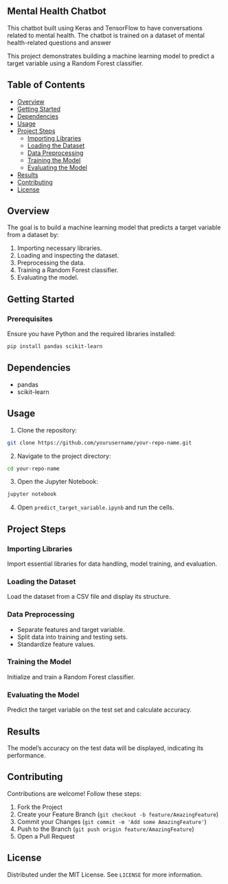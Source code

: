 ## Mental Health Chatbot
This chatbot built using Keras and TensorFlow to have conversations related to mental health. The chatbot is trained on a dataset of mental health-related questions and answer

This project demonstrates building a machine learning model to predict a target variable using a Random Forest classifier.

## Table of Contents
- [Overview](#overview)
- [Getting Started](#getting-started)
- [Dependencies](#dependencies)
- [Usage](#usage)
- [Project Steps](#project-steps)
  - [Importing Libraries](#importing-libraries)
  - [Loading the Dataset](#loading-the-dataset)
  - [Data Preprocessing](#data-preprocessing)
  - [Training the Model](#training-the-model)
  - [Evaluating the Model](#evaluating-the-model)
- [Results](#results)
- [Contributing](#contributing)
- [License](#license)

## Overview
The goal is to build a machine learning model that predicts a target variable from a dataset by:
1. Importing necessary libraries.
2. Loading and inspecting the dataset.
3. Preprocessing the data.
4. Training a Random Forest classifier.
5. Evaluating the model.

## Getting Started

### Prerequisites
Ensure you have Python and the required libraries installed:
```bash
pip install pandas scikit-learn
```

## Dependencies
- pandas
- scikit-learn

## Usage
1. Clone the repository:
```bash
git clone https://github.com/yourusername/your-repo-name.git
```
2. Navigate to the project directory:
```bash
cd your-repo-name
```
3. Open the Jupyter Notebook:
```bash
jupyter notebook
```
4. Open `predict_target_variable.ipynb` and run the cells.

## Project Steps

### Importing Libraries
Import essential libraries for data handling, model training, and evaluation.

### Loading the Dataset
Load the dataset from a CSV file and display its structure.

### Data Preprocessing
- Separate features and target variable.
- Split data into training and testing sets.
- Standardize feature values.

### Training the Model
Initialize and train a Random Forest classifier.

### Evaluating the Model
Predict the target variable on the test set and calculate accuracy.

## Results
The model’s accuracy on the test data will be displayed, indicating its performance.

## Contributing
Contributions are welcome! Follow these steps:
1. Fork the Project
2. Create your Feature Branch (`git checkout -b feature/AmazingFeature`)
3. Commit your Changes (`git commit -m 'Add some AmazingFeature'`)
4. Push to the Branch (`git push origin feature/AmazingFeature`)
5. Open a Pull Request

## License
Distributed under the MIT License. See `LICENSE` for more information.
